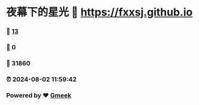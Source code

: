# 夜幕下的星光 :link: https://fxxsj.github.io 
### :page_facing_up: [13](https://fxxsj.github.io/tag.html) 
### :speech_balloon: 0 
### :hibiscus: 31860 
### :alarm_clock: 2024-08-02 11:59:42 
### Powered by :heart: [Gmeek](https://github.com/Meekdai/Gmeek)
